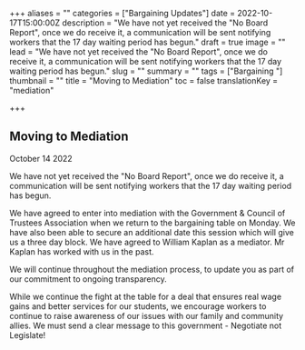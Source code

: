 +++
aliases = ""
categories = ["Bargaining Updates"]
date = 2022-10-17T15:00:00Z
description = "We have not yet received the \"No Board Report\", once we do receive it, a communication will be sent notifying workers that the 17 day waiting period has begun."
draft = true
image = ""
lead = "We have not yet received the \"No Board Report\", once we do receive it, a communication will be sent notifying workers that the 17 day waiting period has begun."
slug = ""
summary = ""
tags = ["Bargaining "]
thumbnail = ""
title = "Moving to Mediation"
toc = false
translationKey = "mediation"

+++
## Moving to Mediation

October 14 2022

We have not yet received the "No Board Report", once we do receive it, a communication will be sent notifying workers that the 17 day waiting period has begun.

We have agreed to enter into mediation with the Government & Council of Trustees Association when we return to the bargaining table on Monday. We have also been able to secure an additional date this session which will give us a three day block. We have agreed to William Kaplan as a mediator. Mr Kaplan has worked with us in the past.

We will continue throughout the mediation process, to update you as part of our commitment to ongoing transparency.

While we continue the fight at the table for a deal that ensures real wage gains and better services for our students, we encourage workers to continue to raise awareness of our issues with our family and community allies. We must send a clear message to this government - Negotiate not Legislate!